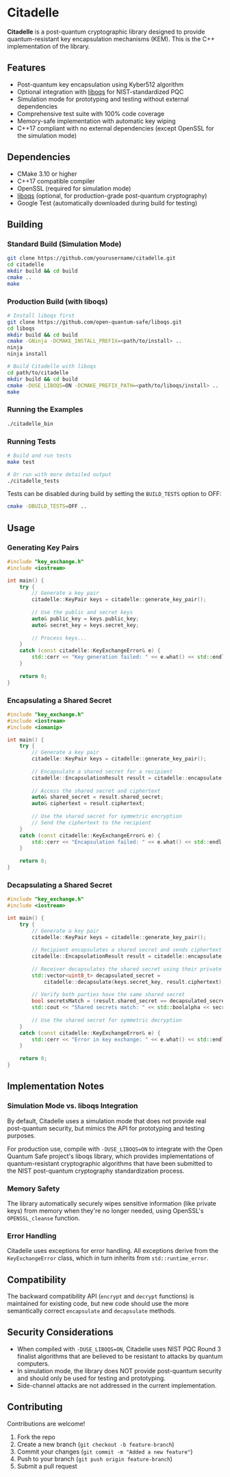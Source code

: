 # Citadelle

**Citadelle** is a post-quantum cryptographic library designed to provide quantum-resistant key encapsulation mechanisms (KEM). This is the C++ implementation of the library.

## Features
- Post-quantum key encapsulation using Kyber512 algorithm
- Optional integration with [liboqs](https://github.com/open-quantum-safe/liboqs) for NIST-standardized PQC
- Simulation mode for prototyping and testing without external dependencies
- Comprehensive test suite with 100% code coverage
- Memory-safe implementation with automatic key wiping
- C++17 compliant with no external dependencies (except OpenSSL for the simulation mode)

## Dependencies
- CMake 3.10 or higher
- C++17 compatible compiler
- OpenSSL (required for simulation mode)
- [liboqs](https://github.com/open-quantum-safe/liboqs) (optional, for production-grade post-quantum cryptography)
- Google Test (automatically downloaded during build for testing)

## Building

### Standard Build (Simulation Mode)
```sh
git clone https://github.com/yourusername/citadelle.git
cd citadelle
mkdir build && cd build
cmake ..
make
```

### Production Build (with liboqs)
```sh
# Install liboqs first
git clone https://github.com/open-quantum-safe/liboqs.git
cd liboqs
mkdir build && cd build
cmake -GNinja -DCMAKE_INSTALL_PREFIX=<path/to/install> ..
ninja
ninja install

# Build Citadelle with liboqs
cd path/to/citadelle
mkdir build && cd build
cmake -DUSE_LIBOQS=ON -DCMAKE_PREFIX_PATH=<path/to/liboqs/install> ..
make
```

### Running the Examples
```sh
./citadelle_bin
```

### Running Tests
```sh
# Build and run tests
make test

# Or run with more detailed output
./citadelle_tests
```

Tests can be disabled during build by setting the `BUILD_TESTS` option to OFF:
```sh
cmake -DBUILD_TESTS=OFF ..
```

## Usage

### Generating Key Pairs
```cpp
#include "key_exchange.h"
#include <iostream>

int main() {
    try {
        // Generate a key pair
        citadelle::KeyPair keys = citadelle::generate_key_pair();
        
        // Use the public and secret keys
        auto& public_key = keys.public_key;
        auto& secret_key = keys.secret_key;
        
        // Process keys...
    }
    catch (const citadelle::KeyExchangeError& e) {
        std::cerr << "Key generation failed: " << e.what() << std::endl;
    }
    
    return 0;
}
```

### Encapsulating a Shared Secret
```cpp
#include "key_exchange.h"
#include <iostream>
#include <iomanip>

int main() {
    try {
        // Generate a key pair
        citadelle::KeyPair keys = citadelle::generate_key_pair();
        
        // Encapsulate a shared secret for a recipient
        citadelle::EncapsulationResult result = citadelle::encapsulate(keys.public_key);
        
        // Access the shared secret and ciphertext
        auto& shared_secret = result.shared_secret;
        auto& ciphertext = result.ciphertext;
        
        // Use the shared secret for symmetric encryption
        // Send the ciphertext to the recipient
    }
    catch (const citadelle::KeyExchangeError& e) {
        std::cerr << "Encapsulation failed: " << e.what() << std::endl;
    }
    
    return 0;
}
```

### Decapsulating a Shared Secret
```cpp
#include "key_exchange.h"
#include <iostream>

int main() {
    try {
        // Generate a key pair
        citadelle::KeyPair keys = citadelle::generate_key_pair();
        
        // Recipient encapsulates a shared secret and sends ciphertext
        citadelle::EncapsulationResult result = citadelle::encapsulate(keys.public_key);
        
        // Receiver decapsulates the shared secret using their private key
        std::vector<uint8_t> decapsulated_secret = 
            citadelle::decapsulate(keys.secret_key, result.ciphertext);
        
        // Verify both parties have the same shared secret
        bool secretsMatch = (result.shared_secret == decapsulated_secret);
        std::cout << "Shared secrets match: " << std::boolalpha << secretsMatch << std::endl;
        
        // Use the shared secret for symmetric decryption
    }
    catch (const citadelle::KeyExchangeError& e) {
        std::cerr << "Error in key exchange: " << e.what() << std::endl;
    }
    
    return 0;
}
```

## Implementation Notes

### Simulation Mode vs. liboqs Integration

By default, Citadelle uses a simulation mode that does not provide real post-quantum security, but mimics the API for prototyping and testing purposes.

For production use, compile with `-DUSE_LIBOQS=ON` to integrate with the Open Quantum Safe project's liboqs library, which provides implementations of quantum-resistant cryptographic algorithms that have been submitted to the NIST post-quantum cryptography standardization process.

### Memory Safety

The library automatically securely wipes sensitive information (like private keys) from memory when they're no longer needed, using OpenSSL's `OPENSSL_cleanse` function.

### Error Handling

Citadelle uses exceptions for error handling. All exceptions derive from the `KeyExchangeError` class, which in turn inherits from `std::runtime_error`.

## Compatibility

The backward compatibility API (`encrypt` and `decrypt` functions) is maintained for existing code, but new code should use the more semantically correct `encapsulate` and `decapsulate` methods.

## Security Considerations

- When compiled with `-DUSE_LIBOQS=ON`, Citadelle uses NIST PQC Round 3 finalist algorithms that are believed to be resistant to attacks by quantum computers.
- In simulation mode, the library does NOT provide post-quantum security and should only be used for testing and prototyping.
- Side-channel attacks are not addressed in the current implementation.

## Contributing

Contributions are welcome!

1. Fork the repo
2. Create a new branch (`git checkout -b feature-branch`)
3. Commit your changes (`git commit -m "Added a new feature"`)
4. Push to your branch (`git push origin feature-branch`)
5. Submit a pull request 
